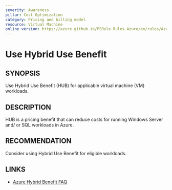 ```yaml
---
severity: Awareness
pillar: Cost Optimization
category: Pricing and billing model
resource: Virtual Machine
online version: https://azure.github.io/PSRule.Rules.Azure/en/rules/Azure.VM.UseHybridUseBenefit/
---
```


# Use Hybrid Use Benefit

## SYNOPSIS

Use Hybrid Use Benefit (HUB) for applicable virtual machine (VM) workloads.

## DESCRIPTION

HUB is a pricing benefit that can reduce costs for running Windows Server and/ or SQL workloads in Azure.

## RECOMMENDATION

Consider using Hybrid Use Benefit for eligible workloads.

## LINKS

- [Azure Hybrid Benefit FAQ](https://azure.microsoft.com/pricing/hybrid-benefit/faq/)
